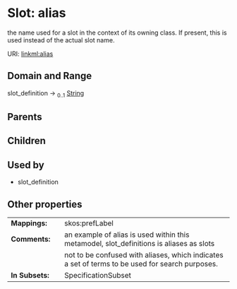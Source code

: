
# Slot: alias


the name used for a slot in the context of its owning class.  If present, this is used instead of the actual slot name.

URI: [linkml:alias](https://w3id.org/linkml/alias)


## Domain and Range

slot_definition &#8594;  <sub>0..1</sub> [String](types/String.md)

## Parents


## Children


## Used by

 * slot_definition

## Other properties

|  |  |  |
| --- | --- | --- |
| **Mappings:** | | skos:prefLabel |
| **Comments:** | | an example of alias is used within this metamodel, slot_definitions is aliases as slots |
|  | | not to be confused with aliases, which indicates a set of terms to be used for search purposes. |
| **In Subsets:** | | SpecificationSubset |

